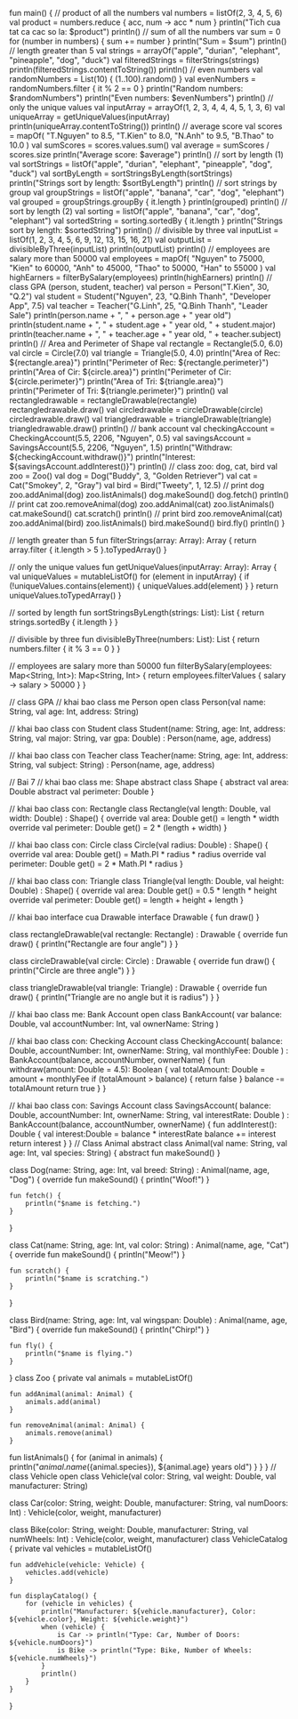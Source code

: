 fun main() {
    // product of all the numbers
    val numbers = listOf(2, 3, 4, 5, 6)
    val product = numbers.reduce { acc, num -> acc * num }
    println("Tich cua tat ca cac so la: $product")
    println()
    // sum of all the numbers
    var sum = 0
    for (number in numbers) {
        sum += number
    }
    println("Sum = $sum")
    println()
    // length greater than 5
    val strings = arrayOf("apple", "durian", "elephant", "pineapple", "dog", "duck")
    val filteredStrings = filterStrings(strings)
    println(filteredStrings.contentToString())
    println()
    // even numbers
    val randomNumbers = List(10) { (1..100).random() }
    val evenNumbers = randomNumbers.filter { it % 2 == 0 }
    println("Random numbers: $randomNumbers")
    println("Even numbers: $evenNumbers")
    println()
    // only the unique values
    val inputArray = arrayOf(1, 2, 3, 4, 4, 4, 5, 1, 3, 6)
    val uniqueArray = getUniqueValues(inputArray)
    println(uniqueArray.contentToString())
    println()
    // average score
    val scores = mapOf(
        "T.Nguyen" to 8.5,
        "T.Kien" to 8.0,
        "N.Anh" to 9.5,
        "B.Thao" to 10.0
    )
    val sumScores = scores.values.sum()
    val average = sumScores / scores.size
    println("Average score: $average")
    println()
    // sort by length (1)
    val sortStrings = listOf("apple", "durian", "elephant", "pineapple", "dog", "duck")
    val sortByLength = sortStringsByLength(sortStrings)
    println("Strings sort by length: $sortByLength")
    println()
    // sort strings by group
    val groupStrings = listOf("apple", "banana", "car", "dog", "elephant")
    val grouped = groupStrings.groupBy { it.length }
    println(grouped)
    println()
    // sort by length (2)
    val sorting = listOf("apple", "banana", "car", "dog", "elephant")
    val sortedString = sorting.sortedBy { it.length }
    println("Strings sort by length: $sortedString")
    println()
    // divisible by three
    val inputList = listOf(1, 2, 3, 4, 5, 6, 9, 12, 13, 15, 16, 21)
    val outputList = divisibleByThree(inputList)
    println(outputList)
    println()
    // employees are salary more than 50000
    val employees = mapOf(
        "Nguyen" to 75000,
        "Kien" to 60000,
        "Anh" to 45000,
        "Thao" to 50000,
        "Han" to 55000
    )
    val highEarners = filterBySalary(employees)
    println(highEarners)
    println()
    // class GPA (person, student, teacher)
    val person = Person("T.Kien", 30, "Q.2")
    val student = Student("Nguyen", 23, "Q.Binh Thanh", "Developer App", 7.5)
    val teacher = Teacher("G.Linh", 25, "Q.Binh Thanh", "Leader Sale")
    println(person.name + ", " + person.age + " year old")
    println(student.name + ", " + student.age + " year old, " + student.major)
    println(teacher.name + ", " + teacher.age + " year old, " + teacher.subject)
    println()
    // Area and Perimeter of Shape
    val rectangle = Rectangle(5.0, 6.0)
    val circle = Circle(7.0)
    val triangle = Triangle(5.0, 4.0)
    println("Area of Rec: ${rectangle.area}")
    println("Perimeter of Rec: ${rectangle.perimeter}")
    println("Area of Cir: ${circle.area}")
    println("Perimeter of Cir: ${circle.perimeter}")
    println("Area of Tri: ${triangle.area}")
    println("Perimeter of Tri: ${triangle.perimeter}")
    println()
    val rectangledrawable = rectangleDrawable(rectangle)
    rectangledrawable.draw()
    val circledrawable = circleDrawable(circle)
    circledrawable.draw()
    val triangledrawable = triangleDrawable(triangle)
    triangledrawable.draw()
    println()
    // bank account
    val checkingAccount = CheckingAccount(5.5, 2206, "Nguyen", 0.5)
    val savingsAccount = SavingsAccount(5.5, 2206, "Nguyen", 1.5)
    println("Withdraw: ${checkingAccount.withdraw()}")
    println("Interest: ${savingsAccount.addInterest()}")
    println()
    // class zoo: dog, cat, bird
    val zoo = Zoo()
    val dog = Dog("Buddy", 3, "Golden Retriever")
    val cat = Cat("Smokey", 2, "Gray")
    val bird = Bird("Tweety", 1, 12.5)
    // print dog
    zoo.addAnimal(dog)
    zoo.listAnimals()
    dog.makeSound()
    dog.fetch()
    println()
    // print cat
    zoo.removeAnimal(dog)
    zoo.addAnimal(cat)
    zoo.listAnimals()
    cat.makeSound()
    cat.scratch()
    println()
    // print bird
    zoo.removeAnimal(cat)
    zoo.addAnimal(bird)
    zoo.listAnimals()
    bird.makeSound()
    bird.fly()
    println()
}


// length greater than 5
fun filterStrings(array: Array<String>): Array<String> {
    return array.filter { it.length > 5 }.toTypedArray()
}

// only the unique values
fun getUniqueValues(inputArray: Array<Int>): Array<Int> {
    val uniqueValues = mutableListOf<Int>()
    for (element in inputArray) {
        if (!uniqueValues.contains(element)) {
            uniqueValues.add(element)
        }
    }
    return uniqueValues.toTypedArray()
}

// sorted by length
fun sortStringsByLength(strings: List<String>): List<String> {
    return strings.sortedBy { it.length }
}

// divisible by three
fun divisibleByThree(numbers: List<Int>): List<Int> {
    return numbers.filter { it % 3 == 0 }
}

// employees are salary more than 50000
fun filterBySalary(employees: Map<String, Int>): Map<String, Int> {
    return employees.filterValues { salary -> salary > 50000 }
}

// class GPA
// khai bao class me Person
open class Person(val name: String, val age: Int, address: String)

// khai bao class con Student
class Student(name: String, age: Int, address: String, val major: String, var gpa: Double) :
    Person(name, age, address)

// khai bao class con Teacher
class Teacher(name: String, age: Int, address: String, val subject: String) :
    Person(name, age, address)

// Bai 7
// khai bao class me: Shape
abstract class Shape {
    abstract val area: Double
    abstract val perimeter: Double
}

// khai bao class con: Rectangle
class Rectangle(val length: Double, val width: Double) : Shape() {
    override val area: Double
get() = length * width
    override val perimeter: Double
        get() = 2 * (length + width)
}

// khai bao class con: Circle
class Circle(val radius: Double) : Shape() {
    override val area: Double
        get() = Math.PI * radius * radius
    override val perimeter: Double
        get() = 2 * Math.PI * radius
}

// khai bao class con: Triangle
class Triangle(val length: Double, val height: Double) : Shape() {
    override val area: Double
        get() = 0.5 * length * height
    override val perimeter: Double
        get() = length + height + length
}

// khai bao interface cua Drawable
interface Drawable {
    fun draw()
}

class rectangleDrawable(val rectangle: Rectangle) : Drawable {
    override fun draw() {
        println("Rectangle are four angle")
    }
}

class circleDrawable(val circle: Circle) : Drawable {
    override fun draw() {
        println("Circle are three angle")
    }
}

class triangleDrawable(val triangle: Triangle) : Drawable {
    override fun draw() {
        println("Triangle are no angle but it is radius")
    }
}

// khai bao class me: Bank Account
open class BankAccount(
    var balance: Double,
    val accountNumber: Int,
    val ownerName: String
)

// khai bao class con: Checking Account
class CheckingAccount(
    balance: Double,
    accountNumber: Int,
    ownerName: String,
    val monthlyFee: Double
) : BankAccount(balance, accountNumber, ownerName) {
    fun withdraw(amount: Double = 4.5): Boolean {
        val totalAmount: Double = amount + monthlyFee
        if (totalAmount > balance) {
            return false
        }
        balance -= totalAmount
        return true
    }
}

// khai bao class con: Savings Account
class SavingsAccount(
    balance: Double,
    accountNumber: Int,
    ownerName: String,
    val interestRate: Double
) : BankAccount(balance, accountNumber, ownerName) {
    fun addInterest(): Double {
        val interest:Double = balance * interestRate
        balance += interest
        return interest
    }
}
// Class Animal
abstract class Animal(val name: String, val age: Int, val species: String) {
    abstract fun makeSound()
}

class Dog(name: String, age: Int, val breed: String) : Animal(name, age, "Dog") {
    override fun makeSound() {
        println("Woof!")
    }

    fun fetch() {
        println("$name is fetching.")
    }
}

class Cat(name: String, age: Int, val color: String) : Animal(name, age, "Cat") {
    override fun makeSound() {
        println("Meow!")
    }

    fun scratch() {
        println("$name is scratching.")
    }
}

class Bird(name: String, age: Int, val wingspan: Double) : Animal(name, age, "Bird") {
    override fun makeSound() {
        println("Chirp!")
    }

    fun fly() {
        println("$name is flying.")
    }
}
class Zoo {
    private val animals = mutableListOf<Animal>()

    fun addAnimal(animal: Animal) {
        animals.add(animal)
    }

    fun removeAnimal(animal: Animal) {
        animals.remove(animal)
    }
  fun listAnimals() {
        for (animal in animals) {
            println("${animal.name} (${animal.species}), ${animal.age} years old")
        }
    }
}
// class Vehicle
open class Vehicle(val color: String, val weight: Double, val manufacturer: String)

class Car(color: String, weight: Double, manufacturer: String, val numDoors: Int) : Vehicle(color, weight, manufacturer)

class Bike(color: String, weight: Double, manufacturer: String, val numWheels: Int) : Vehicle(color, weight, manufacturer)
class VehicleCatalog {
    private val vehicles = mutableListOf<Vehicle>()

    fun addVehicle(vehicle: Vehicle) {
        vehicles.add(vehicle)
    }

    fun displayCatalog() {
        for (vehicle in vehicles) {
            println("Manufacturer: ${vehicle.manufacturer}, Color: ${vehicle.color}, Weight: ${vehicle.weight}")
            when (vehicle) {
                is Car -> println("Type: Car, Number of Doors: ${vehicle.numDoors}")
                is Bike -> println("Type: Bike, Number of Wheels: ${vehicle.numWheels}")
            }
            println()
        }
    }
}
